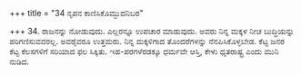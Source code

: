 +++
title = "34 ನೃಪನ ಕಾಣಿಸಿಕೊಮ್ಬುದನಿಬರ"

+++
34. ರಾಜನನ್ನು ನೋಡುವುದು. ಎಲ್ಲರನ್ನೂ ಉಪಚಾರ ಮಾಡುವುದು. ಅವರು ನಿನ್ನ ಮಕ್ಕಳ ನೀಚ ಬುದ್ಧಿಯನ್ನು ಪರಿಗಣಿಸುವವರಲ್ಲ. ಅವರೈವರೂ ಉತ್ತಮರು. ನಿನ್ನ ಮಕ್ಕಳಿಗಾದ ತೊಂದರೆಗಳನ್ನು ನೆನಪಿಸಿಕೊಳ್ಳಬೇಡ. ಕೆಟ್ಟ ಜನರ ಕೆಟ್ಟ ಕೆಲಸಗಳಿಗೆ ಸರಿಯಾದ ಫಲ ಸಿಕ್ಕಿತು. ಇಹ-ಪರಗಳೆರಡಕ್ಕೂ ಧರ್ಮವೇ ಆಸ್ತಿ, ಕೇಳು ಧೃತರಾಷ್ಟ್ರ ಎಂದು ಮುನಿ ನುಡಿದ.